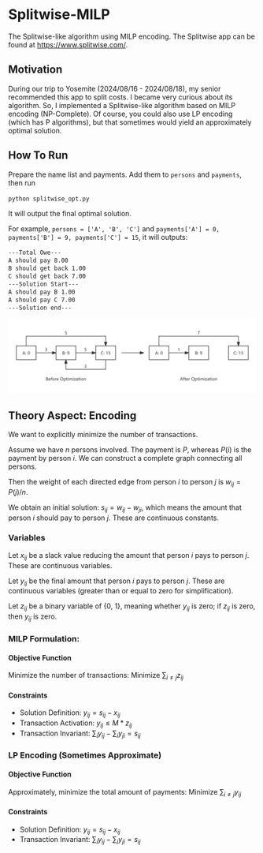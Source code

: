 # Splitwise-MILP
The Splitwise-like algorithm using MILP encoding. The Splitwise app can be found at https://www.splitwise.com/.

## Motivation
During our trip to Yosemite (2024/08/16 - 2024/08/18), my senior recommended this app to split costs. I became very curious about its algorithm. So, I implemented a Splitwise-like algorithm based on MILP encoding (NP-Complete). Of course, you could also use LP encoding (which has P algorithms), but that sometimes would yield an approximately optimal solution.

## How To Run

Prepare the name list and payments. Add them to `persons` and `payments`, then run

`python splitwise_opt.py`

It will output the final optimal solution.

For example, `persons = ['A', 'B', 'C']` and `payments['A'] = 0, payments['B'] = 9, payments['C'] = 15`, it will outputs:
```
---Total Owe---
A should pay 8.00
B should get back 1.00
C should get back 7.00
---Solution Start---
A should pay B 1.00
A should pay C 7.00
---Solution end---
```

![splitwise](./splitwise-all.png "Splitwise via MILP")


## Theory Aspect: Encoding
We want to explicitly minimize the number of transactions. 

Assume we have $n$ persons involved. The payment is $P$, whereas $P(i)$ is the payment by person $i$. We can construct a complete graph connecting all persons. 

Then the weight of each directed edge from person $i$ to person $j$ is $w_{ij} = P(j) / n$.

We obtain an initial solution: $s_{ij} = w_{ij}-w_{ji}$, which means the amount that person $i$ should pay to person $j$. These are continuous constants.

### Variables

Let $x_{ij}$ be a slack value reducing the amount that person $i$ pays to person $j$. These are continuous variables.

Let $y_{ij}$ be the final amount that person $i$ pays to person $j$. These are continuous variables (greater than or equal to zero for simplification).

Let $z_{ij}$ be a binary variable of {0, 1}, meaning whether $y_{ij}$ is zero; if $z_{ij}$ is zero, then $y_{ij}$ is zero.

### MILP Formulation:

#### Objective Function
Minimize the number of transactions: $\text{Minimize } \sum_{i \neq j} z_{ij}$

#### Constraints
- Solution Definition: $y_{ij} = s_{ij} - x_{ij}$
- Transaction Activation: $y_{ij} \leq M * z_{ij}$
- Transaction Invariant: $\sum_{i} y_{ij} - \sum_{i} y_{ji} = s_{ij}$

### LP Encoding (Sometimes Approximate)

#### Objective Function
Approximately, minimize the total amount of payments: $\text{Minimize } \sum_{i \neq j} y_{ij}$

#### Constraints
- Solution Definition: $y_{ij} = s_{ij} - x_{ij}$
- Transaction Invariant: $\sum_{i} y_{ij} - \sum_{i} y_{ji} = s_{ij}$
